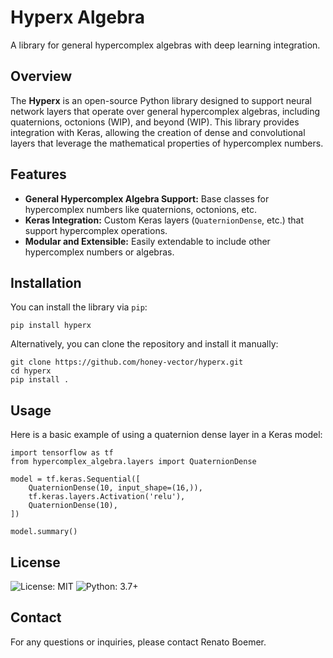# Hyperx Algebra

A library for general hypercomplex algebras with deep learning integration.


## Overview

The **Hyperx** is an open-source Python library designed to support neural network layers that operate over general hypercomplex algebras, including quaternions, octonions (WIP), and beyond (WIP). This library provides integration with Keras, allowing the creation of dense and convolutional layers that leverage the mathematical properties of hypercomplex numbers.


## Features

- **General Hypercomplex Algebra Support:** Base classes for hypercomplex numbers like quaternions, octonions, etc.
- **Keras Integration:** Custom Keras layers (`QuaternionDense`, etc.) that support hypercomplex operations.
- **Modular and Extensible:** Easily extendable to include other hypercomplex numbers or algebras.


## Installation

You can install the library via `pip`:

```
pip install hyperx
```

Alternatively, you can clone the repository and install it manually:

```
git clone https://github.com/honey-vector/hyperx.git
cd hyperx
pip install .
```


## Usage
Here is a basic example of using a quaternion dense layer in a Keras model:

```
import tensorflow as tf
from hypercomplex_algebra.layers import QuaternionDense

model = tf.keras.Sequential([
    QuaternionDense(10, input_shape=(16,)),
    tf.keras.layers.Activation('relu'),
    QuaternionDense(10),
])

model.summary()
```


## License

![License: MIT](https://img.shields.io/badge/License-MIT-yellow.svg)
![Python: 3.7+](https://img.shields.io/badge/Python-3.7%2B-blue)


## Contact
For any questions or inquiries, please contact Renato Boemer.

